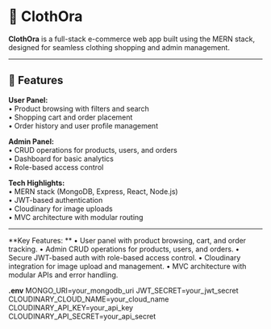 # 👕 ClothOra

**ClothOra** is a full-stack e-commerce web app built using the MERN stack, designed for seamless clothing shopping and admin management.

---

## 🚀 Features

**User Panel:**  
• Product browsing with filters and search  
• Shopping cart and order placement  
• Order history and user profile management  

**Admin Panel:**  
• CRUD operations for products, users, and orders  
• Dashboard for basic analytics  
• Role-based access control  

**Tech Highlights:**  
• MERN stack (MongoDB, Express, React, Node.js)  
• JWT-based authentication  
• Cloudinary for image uploads  
• MVC architecture with modular routing  

---
**Key Features: **
• User panel with product browsing, cart, and order tracking.
• Admin CRUD operations for products, users, and orders.
• Secure JWT-based auth with role-based access control.
• Cloudinary integration for image upload and management.
• MVC architecture with modular APIs and error handling.

**.env**
MONGO_URI=your_mongodb_uri
JWT_SECRET=your_jwt_secret
CLOUDINARY_CLOUD_NAME=your_cloud_name
CLOUDINARY_API_KEY=your_api_key
CLOUDINARY_API_SECRET=your_api_secret
